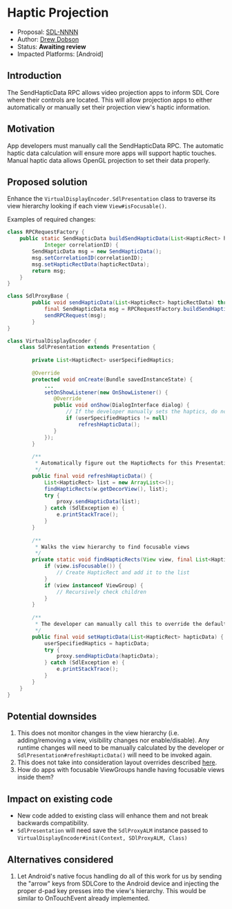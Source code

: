 # Haptic Projection

* Proposal: [SDL-NNNN](NNNN-haptic-projection.md)
* Author: [Drew Dobson](https://github.com/drewd)
* Status: **Awaiting review**
* Impacted Platforms: [Android]

## Introduction

The SendHapticData RPC allows video projection apps to inform SDL Core where their controls are 
located. This will allow projection apps to either automatically or manually set their projection
 view's haptic information.
 
## Motivation

App developers must manually call the SendHapticData RPC. The automatic haptic data calculation 
will ensure more apps will support haptic touches. Manual haptic data allows OpenGL projection to
 set their data properly.
 
## Proposed solution

Enhance the `VirtualDisplayEncoder.SdlPresentation` class to traverse its view hierarchy looking
 if each view `View#isFocusable()`.

Examples of required changes:

```java
class RPCRequestFactory {
    public static SendHapticData buildSendHapticData(List<HapticRect> hapticRectData, 
            Integer correlationID) {
        SendHapticData msg = new SendHapticData();
        msg.setCorrelationID(correlationID);
        msg.setHapticRectData(hapticRectData);
        return msg;
    }
}
```
```java
class SdlProxyBase {
    	public void sendHapticData(List<HapticRect> hapticRectData) throws SdlException {
    	    final SendHapticData msg = RPCRequestFactory.buildSendHapticData(hapticRectData, 200);
    	    sendRPCRequest(msg);
    	}
}
```
```java
class VirtualDisplayEncoder {
    class SdlPresentation extends Presentation {
        
        private List<HapticRect> userSpecifiedHaptics;
        
        @Override
        protected void onCreate(Bundle savedInstanceState) {
            ...
            setOnShowListener(new OnShowListener() {
               @Override
               public void onShow(DialogInterface dialog) {
                   // If the developer manually sets the haptics, do not automatically calculate
                   if (userSpecifiedHaptics != null)
                       refreshHapticData();
               } 
            });
        }
        
        /**
         * Automatically figure out the HapticRects for this Presentation
         */
        public final void refreshHapticData() {
            List<HapticRect> list = new ArrayList<>();
            findHapticRects(w.getDecorView(), list);
            try {
                proxy.sendHapticData(list);
            } catch (SdlException e) {
                e.printStackTrace();
            }
        }
        
        /**
         * Walks the view hierarchy to find focusable views 
         */
        private static void findHapticRects(View view, final List<HapticRect> list) {
            if (view.isFocusable()) {
                // Create HapticRect and add it to the list
            }
            if (view instanceof ViewGroup) {
                // Recursively check children 
            }
        }
        
        /**
         * The developer can manually call this to override the default view traversal
         */
        public final void setHapticData(List<HapticRect> hapticData) {
            userSpecifiedHaptics = hapticData;
            try {
                proxy.sendHapticData(hapticData);
            } catch (SdlException e) {
                e.printStackTrace();
            }
        }
    }
} 
```
## Potential downsides

1. This does not monitor changes in the view hierarchy (i.e. adding/removing a view, visibility 
changes nor enable/disable). Any runtime changes will need to be manually calculated by the 
developer or `SdlPresentation#refreshHapticData()` will need to be invoked again.
2. This does not take into consideration layout overrides described [here](https://developer.android.com/reference/android/view/View.html#FocusHandling).
3. How do apps with focusable ViewGroups handle having focusable views inside them?

## Impact on existing code

- New code added to existing class will enhance them and not break backwards compatibility.
- `SdlPresentation` will need save the `SdlProxyALM` instance passed to 
`VirtualDisplayEncoder#init(Context, SDlProxyALM, Class)`

## Alternatives considered

1. Let Android's native focus handling do all of this work for us by sending the "arrow" keys 
from SDLCore to the Android device and injecting the proper d-pad key presses into the view's 
hierarchy. This would be similar to OnTouchEvent already implemented.

